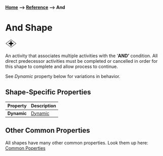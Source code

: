 __[Home](/) --> [Reference](/ref) --> And__

# And Shape

![And](media/And.png)

An activity that associates multiple activities with the ‘**AND’** condition. All direct predecessor activities must be completed or cancelled in order for this shape to complete and allow process to continue.

See *Dynamic* property below for variations in behavior.

## Shape-Specific Properties

| Property | Description |
| -------- | ----------- |
| __Dynamic__ | [Dynamic](common/Dynamic.md) |


## Other Common Properties
All shapes have many other common properties. Look them up here: [Common Poperties](common/README.md)
